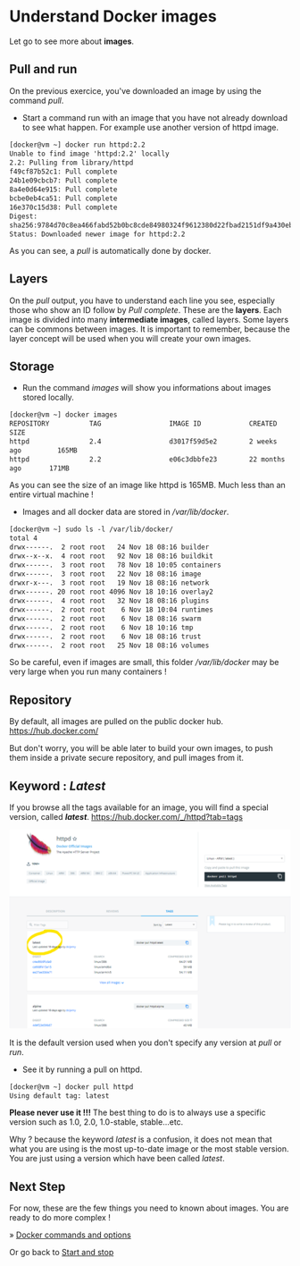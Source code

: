 # Understand Docker images

Let go to see more about **images**.

## Pull and run

On the previous exercice, you've downloaded an image by using the command *pull*.

- Start a command run with an image that you have not already download to see what happen.
For example use another version of httpd image.

```console
[docker@vm ~] docker run httpd:2.2
Unable to find image 'httpd:2.2' locally
2.2: Pulling from library/httpd
f49cf87b52c1: Pull complete
24b1e09cbcb7: Pull complete
8a4e0d64e915: Pull complete
bcbe0eb4ca51: Pull complete
16e370c15d38: Pull complete
Digest: sha256:9784d70c8ea466fabd52b0bc8cde84980324f9612380d22fbad2151df9a430eb
Status: Downloaded newer image for httpd:2.2
```

As you can see, a *pull* is automatically done by docker.

## Layers

On the *pull* output, you have to understand each line you see, especially those who show an ID follow by *Pull complete*.
These are the **layers**. Each image is divided into many **intermediate images**, called layers.
Some layers can be commons between images. It is important to remember, because the layer concept will be used
when you will create your own images.

## Storage

- Run the command *images* will show you informations about images stored locally.

```console
[docker@vm ~] docker images
REPOSITORY          TAG                 IMAGE ID            CREATED             SIZE
httpd               2.4                 d3017f59d5e2        2 weeks ago         165MB
httpd               2.2                 e06c3dbbfe23        22 months ago       171MB
```

As you can see the size of an image like httpd is 165MB. Much less than an entire virtual machine !

- Images and all docker data are stored in */var/lib/docker*.

```console
[docker@vm ~] sudo ls -l /var/lib/docker/
total 4
drwx------.  2 root root   24 Nov 18 08:16 builder
drwx--x--x.  4 root root   92 Nov 18 08:16 buildkit
drwx------.  3 root root   78 Nov 18 10:05 containers
drwx------.  3 root root   22 Nov 18 08:16 image
drwxr-x---.  3 root root   19 Nov 18 08:16 network
drwx------. 20 root root 4096 Nov 18 10:16 overlay2
drwx------.  4 root root   32 Nov 18 08:16 plugins
drwx------.  2 root root    6 Nov 18 10:04 runtimes
drwx------.  2 root root    6 Nov 18 08:16 swarm
drwx------.  2 root root    6 Nov 18 10:16 tmp
drwx------.  2 root root    6 Nov 18 08:16 trust
drwx------.  2 root root   25 Nov 18 08:16 volumes
```

So be careful, even if images are small, this folder */var/lib/docker* may be very large when you run many containers !

## Repository

By default, all images are pulled on the public docker hub. https://hub.docker.com/

But don't worry, you will be able later to build your own images, to push them inside a private secure repository, 
and pull images from it.

## Keyword : *Latest* 

If you browse all the tags available for an image, you will find a special version, called ***latest***.
https://hub.docker.com/_/httpd?tab=tags

![HTTPD TAGS](./images/4-httpd-tags.png)

It is the default version used when you don't specify any version at *pull* or *run*.

- See it by running a pull on httpd.

```console
[docker@vm ~] docker pull httpd
Using default tag: latest
```

**Please never use it !!!** The best thing to do is to always use a specific version such as 1.0, 2.0, 1.0-stable, stable...etc.

Why ? because the keyword *latest* is a confusion, it does not mean that what you are using is the most up-to-date image
or the most stable version. You are just using a version which have been called *latest*.

## Next Step

For now, these are the few things you need to known about images. You are ready to do more complex !

&raquo; [Docker commands and options](./04-docker-commands.md)

Or go back to [Start and stop](./02-start-stop.md)
